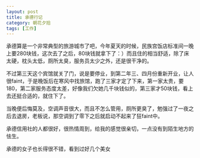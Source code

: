 ```yaml
---
layout: post
title: 承德行记
category: 朝花夕拾
tags: [工作]
---
```

承德算是一个非常典型的旅游城市了吧，今年夏天的时候，民族宫饭店标准间一晚上要280块钱，这次去了之后，80块钱就拿下了：）而且住的相当舒适，除了床太硬，枕头太低，厕所太臭，服务员太少之外，还是很干净的。

不过第三天这个宾馆就关了门，说是要停业，到第二年三、四月份重新开业，让人很faint，于是晚饭后在寒风中找旅馆，跑了三家才定了下来，第一家太贵，要180，第二家服务态度太差，好像我们欠她几千块钱似的，第三家才50块钱，看上去还挺合适的，就住下了。

当晚便后悔莫及，空调声音很大，而且不怎么管用，厕所更臭了，勉强过了一夜之后去退房，老板说，那空调到了零下之后就启动不起来了狂faint中。

承德信用社的人都很好，很热情周到，给我的感觉很亲切，一点没有到陌生地方的怯生。

承德的女子也长得很不错，看到过好几个美女

